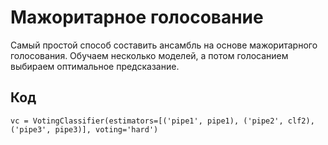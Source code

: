 # Мажоритарное голосование

Самый простой способ составить ансамбль на основе
мажоритарного голосования. Обучаем несколько моделей,
а потом голосанием выбираем оптимальное предсказание.

## Код

```
vc = VotingClassifier(estimators=[('pipe1', pipe1), ('pipe2', clf2), ('pipe3', pipe3)], voting='hard')
```

